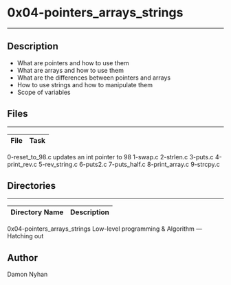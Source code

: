 # 0x04-pointers_arrays_strings
---
## Description
* What are pointers and how to use them
* What are arrays and how to use them
* What are the differences between pointers and arrays
* How to use strings and how to manipulate them
* Scope of variables
## Files
---
File|Task
---|---
0-reset_to_98.c updates an int pointer to 98
1-swap.c
2-strlen.c
3-puts.c
4-print_rev.c
5-rev_string.c
6-puts2.c
7-puts_half.c
8-print_array.c
9-strcpy.c

## Directories
---
Directory Name | Description
---|---
0x04-pointers_arrays_strings Low-level programming & Algorithm ― Hatching out



## Author
Damon Nyhan